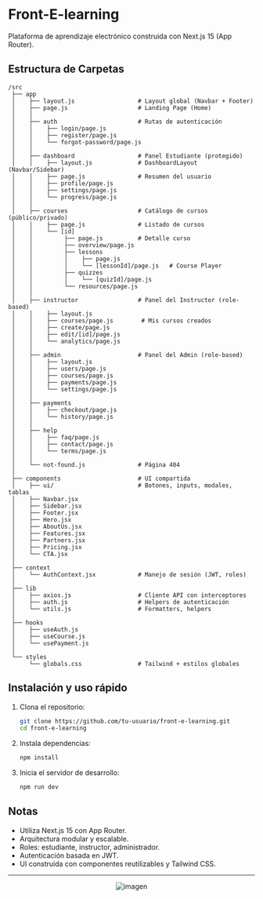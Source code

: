 # Front-E-learning

Plataforma de aprendizaje electrónico construida con Next.js 15 (App Router).

## Estructura de Carpetas

```
/src
 ├── app
 │    ├── layout.js                  # Layout global (Navbar + Footer)
 │    ├── page.js                    # Landing Page (Home)
 │    │
 │    ├── auth                       # Rutas de autenticación
 │    │    ├── login/page.js
 │    │    ├── register/page.js
 │    │    └── forgot-password/page.js
 │    │
 │    ├── dashboard                  # Panel Estudiante (protegido)
 │    │    ├── layout.js             # DashboardLayout (Navbar/Sidebar)
 │    │    ├── page.js               # Resumen del usuario
 │    │    ├── profile/page.js
 │    │    ├── settings/page.js
 │    │    └── progress/page.js
 │    │
 │    ├── courses                    # Catálogo de cursos (público/privado)
 │    │    ├── page.js               # Listado de cursos
 │    │    └── [id]
 │    │         ├── page.js          # Detalle curso
 │    │         ├── overview/page.js
 │    │         ├── lessons
 │    │         │    ├── page.js
 │    │         │    └── [lessonId]/page.js   # Course Player
 │    │         ├── quizzes
 │    │         │    └── [quizId]/page.js
 │    │         └── resources/page.js
 │    │
 │    ├── instructor                 # Panel del Instructor (role-based)
 │    │    ├── layout.js
 │    │    ├── courses/page.js        # Mis cursos creados
 │    │    ├── create/page.js
 │    │    ├── edit/[id]/page.js
 │    │    └── analytics/page.js
 │    │
 │    ├── admin                      # Panel del Admin (role-based)
 │    │    ├── layout.js
 │    │    ├── users/page.js
 │    │    ├── courses/page.js
 │    │    ├── payments/page.js
 │    │    └── settings/page.js
 │    │
 │    ├── payments
 │    │    ├── checkout/page.js
 │    │    └── history/page.js
 │    │
 │    ├── help
 │    │    ├── faq/page.js
 │    │    ├── contact/page.js
 │    │    └── terms/page.js
 │    │
 │    └── not-found.js               # Página 404
 │
 ├── components                      # UI compartida
 │    ├── ui/                        # Botones, inputs, modales, tablas
 │    ├── Navbar.jsx
 │    ├── Sidebar.jsx
 │    ├── Footer.jsx
 │    ├── Hero.jsx
 │    ├── AboutUs.jsx
 │    ├── Features.jsx
 │    ├── Partners.jsx
 │    ├── Pricing.jsx
 │    └── CTA.jsx
 │
 ├── context
 │    └── AuthContext.jsx            # Manejo de sesión (JWT, roles)
 │
 ├── lib
 │    ├── axios.js                   # Cliente API con interceptores
 │    ├── auth.js                    # Helpers de autenticación
 │    └── utils.js                   # Formatters, helpers
 │
 ├── hooks
 │    ├── useAuth.js
 │    ├── useCourse.js
 │    └── usePayment.js
 │
 └── styles
      └── globals.css                # Tailwind + estilos globales
```

## Instalación y uso rápido

1. Clona el repositorio:
   ```bash
   git clone https://github.com/tu-usuario/front-e-learning.git
   cd front-e-learning
   ```

2. Instala dependencias:
   ```bash
   npm install
   ```

3. Inicia el servidor de desarrollo:
   ```bash
   npm run dev
   ```

## Notas

- Utiliza Next.js 15 con App Router.
- Arquitectura modular y escalable.
- Roles: estudiante, instructor, administrador.
- Autenticación basada en JWT.
- UI construida con componentes reutilizables y Tailwind CSS.

---
<div align="center">
  <img src="https://github.com/user-attachments/assets/bc85ece2-16f8-4c27-ba00-6ad47dc7ed4c" alt="imagen"/>
</div>
